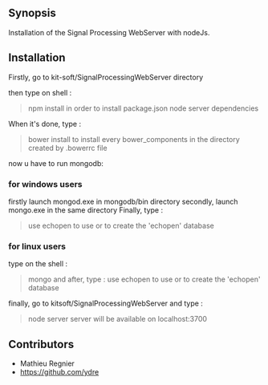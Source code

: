 ## Synopsis

Installation of the Signal Processing WebServer with nodeJs.

## Installation

Firstly, go to kit-soft/SignalProcessingWebServer directory

then type on shell :
> npm install
in order to install package.json node server dependencies

When it's done, type  :
> bower install
to install every bower_components in the directory created by .bowerrc file

now u have to run mongodb: 

### for windows users ###

firstly launch mongod.exe in mongodb/bin directory
secondly, launch mongo.exe in the same directory
Finally, type :
> use echopen
to use or to create the 'echopen' database

### for linux users ###

type on the shell :
> mongo
and after, type :
> use echopen
to use or to create the 'echopen' database


finally, go to kitsoft/SignalProcessingWebServer  and type :
> node server
server will be available on localhost:3700 


## Contributors

* Mathieu Regnier
* https://github.com/ydre


